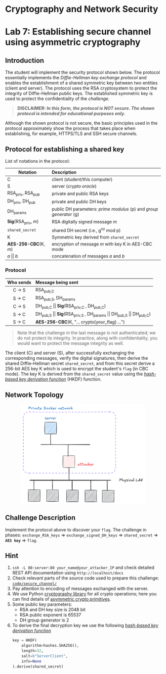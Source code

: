 # Cryptography and Network Security <!-- omit in toc -->

# Lab 7: Establishing secure channel using asymmetric cryptography

## Introduction

The student will implement the security protocol shown below. The protocol essentially implements the _Diffie-Hellman key exchange protocol_ and enables the establishment of a shared symmetric key between two entities (client and server). The protocol uses the RSA cryptosystem to protect the integrity of Diffie-Hellman public keys. The established symmetric key is used to protect the confidentiality of the _challenge_.

>**DISCLAIMER: _In this form, the protocol is NOT secure. The shown protocol is intended for educational purposes only._**

Although the shown protocol is not secure, the basic principles used in the protocol approximately show the process that takes place when establishing, for example, HTTPS/TLS and SSH secure channels.

## Protocol for establishing a shared key

List of notations in the protocol:

| Notation                               | Description                                                     |
| -------------------------------------- | :-------------------------------------------------------------- |
| C                                      | client (student/this computer)                                  |
| S                                      | server (_crypto oracle_)                                        |
| RSA<sub>priv</sub>, RSA<sub>pub</sub>  | private and public RSA keys                                    |
| DH<sub>priv</sub>, DH<sub>pub</sub>    | private and public DH keys                                     |  |
| DH<sub>params</sub>                    | public DH parameters: _prime modulus_ (p) and _group generator_ (g) |
| **Sig**(RSA<sub>priv</sub></sub>, _m_) | RSA digitally signed message _m_                               |
| `shared_secret`                        | shared DH secret (i.e., g<sup>xy</sup> mod p)                  |
| K                                      | Symmetric key derived from `shared_secret`                      |
| **AES-256-CBC**(K, _m_)                | encryption of message _m_ with key K in AES-CBC mode           |
| _a_ \|\| _b_                           | concatenation of messages _a_ and _b_                          |

### Protocol <!-- omit in toc -->

| Who sends | Message being sent                                                                                                              |
| :--------: | :-------------------------------------------------------------------------------------------------------------------------------- |
| C &rarr; S | RSA<sub>pub,C</sub>                                                                                                               |
| S &rarr; C | RSA<sub>pub,S</sub>, DH<sub>params</sub>                                                                                          |
| C &rarr; S | DH<sub>pub,C</sub> \|\| **Sig**(RSA<sub>priv,C</sub></sub> , DH<sub>pub,C</sub>)                                                  |
| S &rarr; C | DH<sub>pub,S</sub> \|\| **Sig**(RSA<sub>priv,S</sub></sub> , DH<sub>params</sub> \|\| DH<sub>pub,S</sub> \|\| DH<sub>pub,C</sub>) |
| S &rarr; C | **AES-256-CBC**(K, "... crypto{your_flag} ...")                                                                                        |

> Note that the challenge in the last message is not authenticated; we do not protect its integrity. In practice, along with confidentiality, you would want to protect the message integrity as well.

The client (C) and server (S), after successfully exchanging the corresponding messages, verify the digital signatures, then derive the shared Diffie-Hellman secret `shared_secret`, and from this secret derive a 256-bit AES key K which is used to encrypt the student's `flag` (in CBC mode). The key K is derived from the `shared_secret` value using the [_hash-based key derivation function_](https://cryptography.io/en/latest/hazmat/primitives/key-derivation-functions/?highlight=hkdf) (HKDF) function.

## Network Topology

<p align="center">
  <img src="../img/lab_topology_server_only.png" width="400px" height="auto"/>
</p>

## Challenge Description

Implement the protocol above to discover your `flag`. The challenge in phases: `exchange_RSA_keys` ⇒ `exchange_signed_DH_keys` ⇒ `shared_secret` ⇒ **`AES key`** ⇒ `flag`.

## Hint

1. `ssh -L 80:server:80 your_name@your_attacker_IP` and check detailed REST API documentation using `http://localhost/docs`
2. Check relevant parts of the source code used to prepare this challenge: [`code/secure_channel/`](../code/secure_channel/)
3. Pay attention to encoding of messages exchanged with the server.
4. We use Python [cryptography library](https://cryptography.io) for all crypto operations; here you can find details of [asymmetric crypto primitives](https://cryptography.io/en/latest/hazmat/primitives/asymmetric/).
5. Some public key parameters:
    - RSA and DH key size is 2048 bit
    - RSA public exponent is 65537
    - DH group generator is 2
6. To derive the final decryption key we use the following [_hash-based key derivation function_](https://cryptography.io/en/latest/hazmat/primitives/key-derivation-functions/?highlight=hkdf)
    ```python
    key = HKDF(
        algorithm=hashes.SHA256(),
        length=32,
        salt=b"ServerClient",
        info=None
    ).derive(shared_secret)
    ```